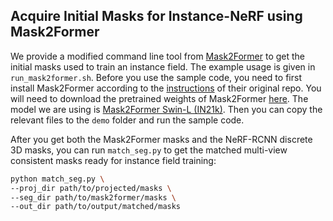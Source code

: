 ## Acquire Initial Masks for Instance-NeRF using Mask2Former

We provide a modified command line tool from [Mask2Former](https://github.com/facebookresearch/Mask2Former/tree/main/demo) to get the initial masks used to train an instance field.
The example usage is given in `run_mask2former.sh`. Before you use the sample code, you need to first install Mask2Former according to the [instructions](https://github.com/facebookresearch/Mask2Former/blob/main/INSTALL.md) of their original repo. You will need to download the pretrained weights of Mask2Former [here](https://github.com/facebookresearch/Mask2Former/blob/main/MODEL_ZOO.md#panoptic-segmentation). The model we are using is [Mask2Former Swin-L (IN21k)](https://dl.fbaipublicfiles.com/maskformer/mask2former/coco/panoptic/maskformer2_swin_large_IN21k_384_bs16_100ep/model_final_f07440.pkl). Then you can copy the relevant files to the `demo` folder and run the sample code.

After you get both the Mask2Former masks and the NeRF-RCNN discrete 3D masks, you can run `match_seg.py` to get the matched multi-view consistent masks ready for instance field training:
```bash
python match_seg.py \
--proj_dir path/to/projected/masks \
--seg_dir path/to/mask2former/masks \
--out_dir path/to/output/matched/masks
```
